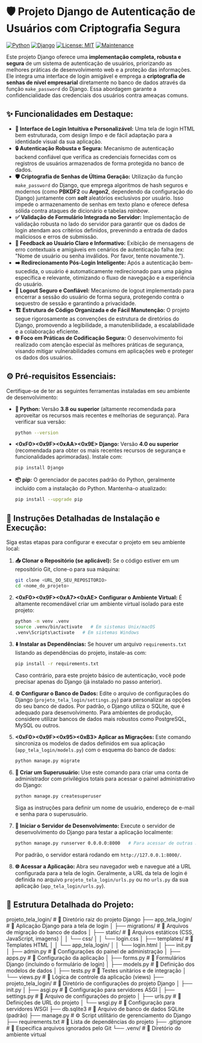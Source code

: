 # 🛡️ Projeto Django de Autenticação de Usuários com Criptografia Segura

[![Python](https://img.shields.io/badge/Python-3.8+-blue.svg)](https://www.python.org/)
[![Django](https://img.shields.io/badge/Django-4.0+-green.svg)](https://www.djangoproject.com/)
[![License: MIT](https://img.shields.io/badge/License-MIT-yellow.svg)](https://opensource.org/licenses/MIT)
[![Maintenance](https://img.shields.io/badge/Maintained%3F-yes-brightgreen.svg)](https://github.com/seu-usuario/seu-repositorio/graphs/commit-activity)

Este projeto Django oferece uma **implementação completa, robusta e segura** de um sistema de autenticação de usuários, priorizando as melhores práticas de desenvolvimento web e a proteção das informações. Ele integra uma interface de login amigável e emprega a **criptografia de senhas de nível empresarial** diretamente no banco de dados através da função `make_password` do Django. Essa abordagem garante a confidencialidade das credenciais dos usuários contra ameaças comuns.

## ✨ Funcionalidades em Destaque:

* **🔑 Interface de Login Intuitiva e Personalizável:** Uma tela de login HTML bem estruturada, com design limpo e de fácil adaptação para a identidade visual da sua aplicação.
* **🔒 Autenticação Robusta e Segura:** Mecanismo de autenticação backend confiável que verifica as credenciais fornecidas com os registros de usuários armazenados de forma protegida no banco de dados.
* **🛡️ Criptografia de Senhas de Última Geração:** Utilização da função `make_password` do Django, que emprega algoritmos de hash seguros e modernos (como **PBKDF2** ou **Argon2**, dependendo da configuração do Django) juntamente com **_salt_** aleatórios exclusivos por usuário. Isso impede o armazenamento de senhas em texto plano e oferece defesa sólida contra ataques de dicionário e tabelas _rainbow_.
* **✅ Validação de Formulário Integrada no Servidor:** Implementação de validação robusta no lado do servidor para garantir que os dados de login atendam aos critérios definidos, prevenindo a entrada de dados maliciosos e erros de submissão.
* **💬 Feedback ao Usuário Claro e Informativo:** Exibição de mensagens de erro contextuais e amigáveis em cenários de autenticação falha (ex: "Nome de usuário ou senha inválidos. Por favor, tente novamente.").
* **➡️ Redirecionamento Pós-Login Inteligente:** Após a autenticação bem-sucedida, o usuário é automaticamente redirecionado para uma página específica e relevante, otimizando o fluxo de navegação e a experiência do usuário.
* **🚪 Logout Seguro e Confiável:** Mecanismo de logout implementado para encerrar a sessão do usuário de forma segura, protegendo contra o sequestro de sessão e garantindo a privacidade.
* **🏗️ Estrutura de Código Organizada e de Fácil Manutenção:** O projeto segue rigorosamente as convenções de estrutura de diretórios do Django, promovendo a legibilidade, a manutenibilidade, a escalabilidade e a colaboração eficiente.
* **🌐 Foco em Práticas de Codificação Segura:** O desenvolvimento foi realizado com atenção especial às melhores práticas de segurança, visando mitigar vulnerabilidades comuns em aplicações web e proteger os dados dos usuários.

## ⚙️ Pré-requisitos Essenciais:

Certifique-se de ter as seguintes ferramentas instaladas em seu ambiente de desenvolvimento:

* **🐍 Python:** Versão **3.8 ou superior** (altamente recomendada para aproveitar os recursos mais recentes e melhorias de segurança). Para verificar sua versão:
    ```bash
    python --version
    ```
* **<0xF0><0x9F><0xAA><0x9E> Django:** Versão **4.0 ou superior** (recomendada para obter os mais recentes recursos de segurança e funcionalidades aprimoradas). Instale com:
    ```bash
    pip install Django
    ```
* **📦 pip:** O gerenciador de pacotes padrão do Python, geralmente incluído com a instalação do Python. Mantenha-o atualizado:
    ```bash
    pip install --upgrade pip
    ```

## 🚀 Instruções Detalhadas de Instalação e Execução:

Siga estas etapas para configurar e executar o projeto em seu ambiente local:

1.  **📥 Clonar o Repositório (se aplicável):**
    Se o código estiver em um repositório Git, clone-o para sua máquina:
    ```bash
    git clone <URL_DO_SEU_REPOSITORIO>
    cd <nome_do_projeto>
    ```

2.  **<0xF0><0x9F><0xA7><0xAE> Configurar o Ambiente Virtual:**
    É altamente recomendável criar um ambiente virtual isolado para este projeto:
    ```bash
    python -m venv .venv
    source .venv/bin/activate   # Em sistemas Unix/macOS
    .venv\Scripts\activate   # Em sistemas Windows
    ```

3.  **⬇️ Instalar as Dependências:**
    Se houver um arquivo `requirements.txt` listando as dependências do projeto, instale-as com:
    ```bash
    pip install -r requirements.txt
    ```
    Caso contrário, para este projeto básico de autenticação, você pode precisar apenas do Django (já instalado no passo anterior).

4.  **⚙️ Configurar o Banco de Dados:**
    Edite o arquivo de configurações do Django (`projeto_tela_login/settings.py`) para personalizar as opções do seu banco de dados. Por padrão, o Django utiliza o SQLite, que é adequado para desenvolvimento. Para ambientes de produção, considere utilizar bancos de dados mais robustos como PostgreSQL, MySQL ou outros.

5.  **<0xF0><0x9F><0x95><0xB3>️ Aplicar as Migrações:**
    Este comando sincroniza os modelos de dados definidos em sua aplicação (`app_tela_login/models.py`) com o esquema do banco de dados:
    ```bash
    python manage.py migrate
    ```

6.  **👤 Criar um Superusuário:**
    Use este comando para criar uma conta de administrador com privilégios totais para acessar o painel administrativo do Django:
    ```bash
    python manage.py createsuperuser
    ```
    Siga as instruções para definir um nome de usuário, endereço de e-mail e senha para o superusuário.

7.  **🚀 Iniciar o Servidor de Desenvolvimento:**
    Execute o servidor de desenvolvimento do Django para testar a aplicação localmente:
    ```bash
    python manage.py runserver 0.0.0.0:8000   # Para acessar de outras máquinas na rede, se necessário
    ```
    Por padrão, o servidor estará rodando em `http://127.0.0.1:8000/`.

8.  **🌐 Acessar a Aplicação:**
    Abra seu navegador web e navegue até a URL configurada para a tela de login. Geralmente, a URL da tela de login é definida no arquivo `projeto_tela_login/urls.py` ou no `urls.py` da sua aplicação (`app_tela_login/urls.py`).

## 📂 Estrutura Detalhada do Projeto:

projeto_tela_login/                 # 📂 Diretório raiz do projeto Django
├── app_tela_login/                 # 📂 Aplicação Django para a tela de login
│   ├── migrations/                 # 📂 Arquivos de migração do banco de dados
│   ├── static/                     # 📂 Arquivos estáticos (CSS, JavaScript, imagens)
│   │   └── css/
│   │       └── login.css
│   ├── templates/                  # 📂 Templates HTML
│   │   └── app_tela_login/
│   │       └── login.html
│   ├── init.py
│   ├── admin.py                    # 📄 Configurações do painel de administração
│   ├── apps.py                     # 📄 Configuração da aplicação
│   ├── forms.py                    # 📄 Formulários Django (incluindo o formulário de login)
│   ├── models.py                   # 📄 Definição dos modelos de dados
│   ├── tests.py                    # 📄 Testes unitários e de integração
│   └── views.py                    # 📄 Lógica de controle da aplicação (views)
├── projeto_tela_login/             # 📂 Diretório de configurações do projeto Django
│   ├── init.py
│   ├── asgi.py                     # 📄 Configuração para servidores ASGI
│   ├── settings.py                 # 📄 Arquivo de configurações do projeto
│   ├── urls.py                     # 📄 Definições de URL do projeto
│   └── wsgi.py                     # 📄 Configuração para servidores WSGI
├── db.sqlite3                      # 💾 Arquivo de banco de dados SQLite (padrão)
├── manage.py                       # ⚙️ Script utilitário de gerenciamento do Django
├── requirements.txt                # 📄 Lista de dependências do projeto
├── .gitignore                      # 📄 Especifica arquivos ignorados pelo Git
└── .venv/                          # 📂 Diretório do ambiente virtual